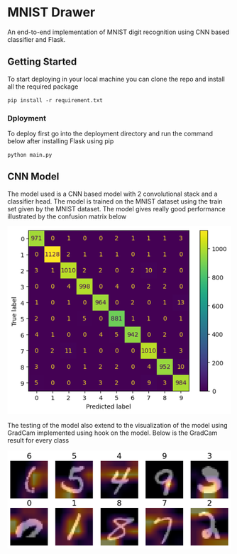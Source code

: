 # MNIST Drawer 

An end-to-end implementation of MNIST digit recognition using CNN based classifier and Flask. 

## Getting Started

To start deploying in your local machine you can clone the repo and install all the required package 
```
pip install -r requirement.txt
```

### Dployment
To deploy first go into the deployment directory and run the command below after installing Flask using pip
```
python main.py 
```

## CNN Model 
The model used is a CNN based model with 2 convolutional stack and a classifier head. The model is trained on the MNIST dataset using the train set given by the MNIST dataset. The model gives really good performance illustrated by the confusion matrix below

![confusion matrix](img/confusion_matrix.png)

The testing of the model also extend to the visualization of the model using GradCam implemented using hook on the model. Below is the GradCam result for every class 

![gradcam](img/gradcam.png)
